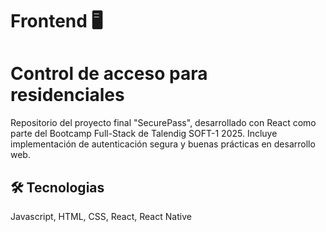 # Frontend 🖥️

# Control de acceso para residenciales

Repositorio del proyecto final "SecurePass", desarrollado con React como parte del Bootcamp Full-Stack de Talendig SOFT-1 2025. Incluye implementación de autenticación segura y buenas prácticas en desarrollo web.


## 🛠 Tecnologias
Javascript, HTML, CSS, React, React Native

